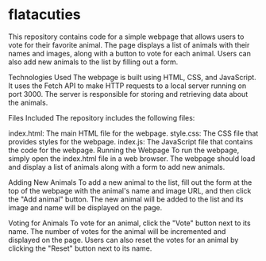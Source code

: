 # flatacuties
This repository contains code for a simple webpage that allows users to vote for their favorite animal. The page displays a list of animals with their names and images, along with a button to vote for each animal. Users can also add new animals to the list by filling out a form.

Technologies Used
The webpage is built using HTML, CSS, and JavaScript. It uses the Fetch API to make HTTP requests to a local server running on port 3000. The server is responsible for storing and retrieving data about the animals.

Files Included
The repository includes the following files:

index.html: The main HTML file for the webpage.
style.css: The CSS file that provides styles for the webpage.
index.js: The JavaScript file that contains the code for the webpage.
Running the Webpage
To run the webpage, simply open the index.html file in a web browser. The webpage should load and display a list of animals along with a form to add new animals.

Adding New Animals
To add a new animal to the list, fill out the form at the top of the webpage with the animal's name and image URL, and then click the "Add animal" button. The new animal will be added to the list and its image and name will be displayed on the page.

Voting for Animals
To vote for an animal, click the "Vote" button next to its name. The number of votes for the animal will be incremented and displayed on the page. Users can also reset the votes for an animal by clicking the "Reset" button next to its name.